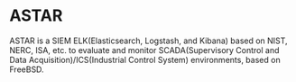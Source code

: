# ASTAR
ASTAR is a SIEM ELK(Elasticsearch, Logstash, and Kibana) based on NIST, NERC,  ISA, etc. to evaluate and monitor SCADA(Supervisory Control and Data  Acquisition)/ICS(Industrial Control System) environments, based on FreeBSD.
